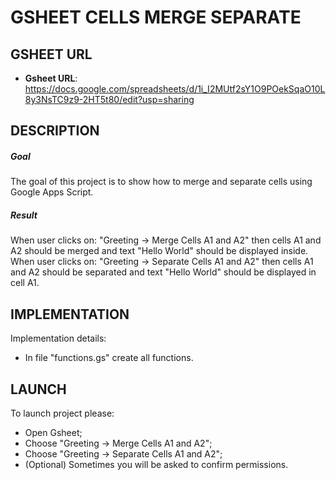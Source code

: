 GSHEET CELLS MERGE SEPARATE
===========================


GSHEET URL
----------

* **Gsheet URL**: https://docs.google.com/spreadsheets/d/1i_I2MUtf2sY1O9POekSqaO10L8y3NsTC9z9-2HT5t80/edit?usp=sharing


DESCRIPTION
-----------

##### Goal
The goal of this project is to show how to merge and separate cells using Google Apps Script.

##### Result 
When user clicks on: "Greeting -> Merge Cells A1 and A2" then cells A1 and A2 should be merged and text "Hello World" should be displayed inside.
When user clicks on: "Greeting -> Separate Cells A1 and A2" then cells A1 and A2 should be separated and text "Hello World" should be displayed in cell A1.


IMPLEMENTATION
-----------

Implementation details:
* In file "functions.gs" create all functions.
  

LAUNCH
------

To launch project please:
* Open Gsheet;
* Choose "Greeting -> Merge Cells A1 and A2";
* Choose "Greeting -> Separate Cells A1 and A2";
* (Optional) Sometimes you will be asked to confirm permissions.